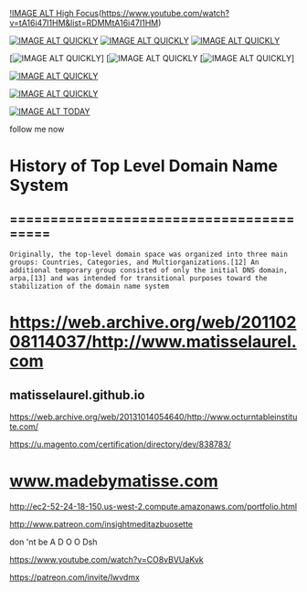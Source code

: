 
[!IMAGE ALT High Focus](https://i.imgur.com/Omoold9.png)(https://www.youtube.com/watch?v=tA16i47I1HM&list=RDMMtA16i47I1HM)

[![IMAGE ALT QUICKLY](http://i.imgur.com/NgInh17.gif)](https://www.youtube.com/watch?v=7f9NIOdiEEg)
[![IMAGE ALT QUICKLY](http://i.imgur.com/NgInh17.gif)](https://www.youtube.com/watch?v=7f9NIOdiEEg)
[![IMAGE ALT QUICKLY](http://i.imgur.com/NgInh17.gif)](https://www.youtube.com/watch?v=7f9NIOdiEEg)

[![IMAGE ALT QUICKLY](https://i.imgur.com/NgInh17.gif)] [![IMAGE ALT QUICKLY](http://i.imgur.com/NgInh17.gif) [![IMAGE ALT QUICKLY](http://i.imgur.com/NgInh17.gif)]

[![IMAGE ALT QUICKLY](https://i.imgur.com/GFmbxMr.jpg)](https://www.youtube.com/watch?v=7f9NIOdiEEg)

[![IMAGE ALT QUICKLY](https://i.imgur.com/kAd8kFE.png)](https://www.youtube.com/watch?v=35es-h6xF-0)

[![IMAGE ALT TODAY](https://img.youtube.com/vi/UHmHQnwifRc/0.jpg)](https://www.youtube.com/watch?v=UHmHQnwifRc)

follow me now

# History of Top Level Domain Name System
## ========================================
    Originally, the top-level domain space was organized into three main groups: Countries, Categories, and Multiorganizations.[12] An additional temporary group consisted of only the initial DNS domain, arpa,[13] and was intended for transitional purposes toward the stabilization of the domain name system

# https://web.archive.org/web/20110208114037/http://www.matisselaurel.com
## matisselaurel.github.io

https://web.archive.org/web/20131014054640/http://www.octurntableinstitute.com/

https://u.magento.com/certification/directory/dev/838783/

# www.madebymatisse.com
http://ec2-52-24-18-150.us-west-2.compute.amazonaws.com/portfolio.html

http://www.patreon.com/insightmeditazbuosette

don
'nt
be
A
D
O
O
Dsh

https://www.youtube.com/watch?v=CO8vBVUaKvk

https://patreon.com/invite/lwvdmx
